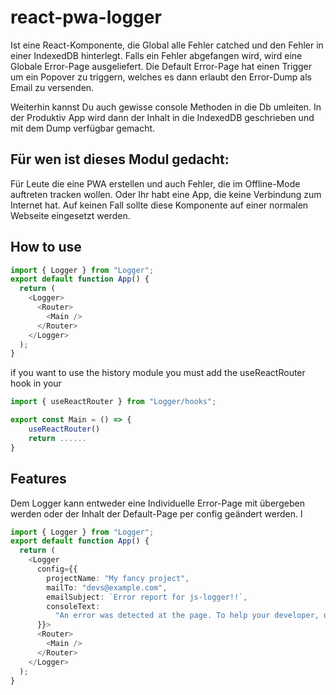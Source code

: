 # react-pwa-logger

Ist eine React-Komponente, die Global alle Fehler catched und den Fehler in einer IndexedDB hinterlegt. Falls ein Fehler abgefangen wird, wird eine Globale Error-Page ausgeliefert.
Die Default Error-Page hat einen Trigger um ein Popover zu triggern, welches es dann erlaubt den Error-Dump als Email zu versenden.

Weiterhin kannst Du auch gewisse console Methoden in die Db umleiten. In der Produktiv App wird dann der Inhalt in die IndexedDB geschrieben und mit dem Dump verfügbar gemacht.

## Für wen ist dieses Modul gedacht:

Für Leute die eine PWA erstellen und auch Fehler, die im Offline-Mode auftreten tracken wollen. Oder Ihr habt eine App, die keine Verbindung zum Internet hat. Auf keinen Fall sollte
diese Komponente auf einer normalen Webseite eingesetzt werden.

## How to use

```typescript
import { Logger } from "Logger";
export default function App() {
  return (
    <Logger>
      <Router>
        <Main />
      </Router>
    </Logger>
  );
}
```

if you want to use the history module you must add the useReactRouter hook in your <Main/>

```typescript
import { useReactRouter } from "Logger/hooks";

export const Main = () => {
    useReactRouter()
    return ......
}
```

## Features

Dem Logger kann entweder eine Individuelle Error-Page mit übergeben werden oder der Inhalt der Default-Page per config geändert werden. l

```typescript
import { Logger } from "Logger";
export default function App() {
  return (
    <Logger
      config={{
        projectName: "My fancy project",
        mailTo: "devs@example.com",
        emailSubject: `Error report for js-logger!!`,
        consoleText:
          "An error was detected at the page. To help your developer, download the file and send it to:",
      }}>
      <Router>
        <Main />
      </Router>
    </Logger>
  );
}
```
